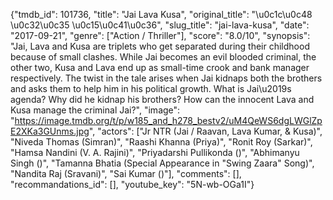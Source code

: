 {"tmdb_id": 101736, "title": "Jai Lava Kusa", "original_title": "\u0c1c\u0c48 \u0c32\u0c35 \u0c15\u0c41\u0c36", "slug_title": "jai-lava-kusa", "date": "2017-09-21", "genre": ["Action / Thriller"], "score": "8.0/10", "synopsis": "Jai, Lava and Kusa are triplets who get separated during their childhood because of small clashes. While Jai becomes an evil blooded criminal, the other two, Kusa and Lava end up as small-time crook and bank manager respectively. The twist in the tale arises when Jai kidnaps both the brothers and asks them to help him in his political growth. What is Jai\u2019s agenda? Why did he kidnap his brothers? How can the innocent Lava and Kusa manage the criminal Jai?", "image": "https://image.tmdb.org/t/p/w185_and_h278_bestv2/uM4QeWS6dgLWGlZpE2XKa3GUnms.jpg", "actors": ["Jr NTR (Jai / Raavan, Lava Kumar, & Kusa)", "Niveda Thomas (Simran)", "Raashi Khanna (Priya)", "Ronit Roy (Sarkar)", "Hamsa Nandini (V. A. Rajini)", "Priyadarshi Pullikonda ()", "Abhimanyu Singh ()", "Tamanna Bhatia (Special Appearance in \"Swing Zaara\" Song)", "Nandita Raj (Sravani)", "Sai Kumar ()"], "comments": [], "recommandations_id": [], "youtube_key": "5N-wb-OGa1I"}